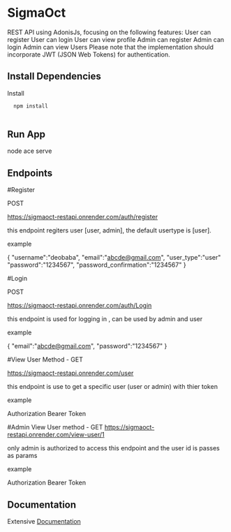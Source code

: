 
# SigmaOct 

REST API using AdonisJs, focusing on the following features:
User can register 
User can login 
User can view profile 
Admin can register 
Admin can login 
Admin can view Users 
Please note that the implementation should incorporate JWT (JSON Web Tokens) for authentication.



## Install Dependencies

Install

```bash
  npm install 
  
```
    
## Run App

node ace serve
## Endpoints 

#Register

POST 

https://sigmaoct-restapi.onrender.com/auth/register

this endpoint regiters user [user, admin], the default usertype is [user].

example

{
    "username":"deobaba",
    "email":"abcde@gmail.com",
    "user_type":"user"
    "password":"1234567",
    "password_confirmation":"1234567"
}


#Login 

POST

https://sigmaoct-restapi.onrender.com/auth/Login

this endpoint is used for logging in , can be used by admin and user

example

{
    "email":"abcde@gmail.com",
    "password":"1234567"
}


#View User
Method - GET

https://sigmaoct-restapi.onrender.com/user

this endpoint is use to get a specific user (user or admin) with thier token 

example

Authorization 
Bearer Token <token>

#Admin View User
method - GET 
https://sigmaoct-restapi.onrender.com/view-user/1

only admin is authorized to access this endpoint and the user id is passes as params 

example

Authorization 
Bearer Token <token>





## Documentation

Extensive [Documentation](https://documenter.getpostman.com/view/27540447/2s9YsKhCrr#0c658f0c-a33b-4a54-b37c-7cdaf78e8958)



